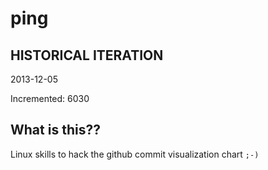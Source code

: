 # ping

## HISTORICAL ITERATION
2013-12-05

Incremented: 6030

## What is this?? 
Linux skills to hack the github commit visualization chart `;-)`
